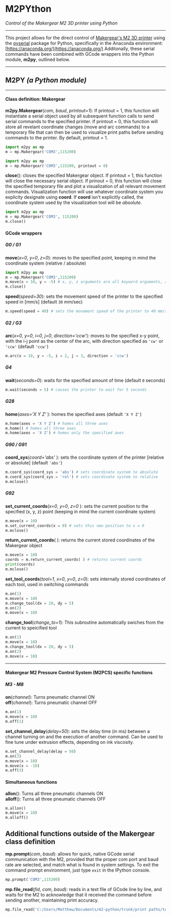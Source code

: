 
# M2PYthon
*Control of the Makergear M2 3D printer using Python*

---

This project allows for the direct control of [Makergear's M2 3D printer](https://www.makergear.com/products/m2) using the [pyserial](https://pythonhosted.org/pyserial/) package for Python, specifically in the Anaconda environment: [https://anaconda.org/](https://anaconda.org/)
Additonally, these serial commands have been combined with GCode wrappers into the Python module, **m2py**, outlined below. 

---
**M2PY** *(a Python module)*
---
---
#### Class definition: Makergear
**m2py.Makergear**(*com*, *baud*, *printout=1*): If printout = 1, this function will instantiate a serial object used by all subsequent function calls to send serial commands to the specified printer. If printout = 0, this function will store all revelant coordinate changes (move and arc commands) to a temporary file that can then be used to visualize print paths before sending commands to the printer. By default, printout = 1. 
```python
import m2py as mp
m = mp.Makergear('COM3',115200)
```

```python
import m2py as mp
m = mp.Makergear('COM3',115200, printout = 0)
```

**close**(): closes the specified Makergear object. If printout = 1, this function will close the necessary serial object. If prinout = 0, this function will close the specified temporary file and plot a visualization of all relevant movement commands. Visualization function will use whatever coordinate system you explicity designate using **coord**. If **coord** isn't explicitly called, the coordinate system used by the visualization tool will be *absolute*.

```python
import m2py as mp
m = mp.Makergear('COM3', 115200)
m.close()
```
#### GCode wrappers
##### G0 / G1
**move**(*x=0*, *y=0*, *z=0*): moves to the specified point, keeping in mind the coordinate system (relative / absolute)

```python
import m2py as mp
m = mp.Makergear('COM3',115200)
m.move(x = 10, y = -5) # x, y, z arguments are all keyword arguments, and default to 0 when not called
m.close()
```
**speed**(*speed=30*): sets the movement speed of the printer to the specified speed in [mm/s] (default `30` mm/sec)

```python
m.speed(speed = 40) # sets the movement speed of the printer to 40 mm/s
```
##### G2 / G3
**arc**(*x=0*, *y=0*, *i=0*, *j=0*, *direction='ccw'*): moves to the specified x-y point, with the i-j point as the center of the arc, with direction specified as `'cw'` or `'ccw'` (default `'ccw'`)

```python
m.arc(x = 10, y = -5, i = 2, j = 3, direction = 'ccw') 
```
##### G4
**wait**(*seconds=0*): waits for the specified amount of time (default `0` seconds)

```python
m.wait(seconds = 5) # causes the printer to wait for 5 seconds 
```
##### G28
**home**(*axes='X Y Z'* ): homes the specified axes (default `'X Y Z'`)

```python
m.home(axes = 'X Y Z') # homes all three axes
m.home() # homes all three axes
m.home(axes = 'X Z') # homes only the specified axes
```
##### G90 / G91
**coord_sys**(*coord='abs'* ): sets the coordinate system of the printer [relative or absolute] (default `'abs'`)

```python
m.coord_sys(coord_sys = 'abs') # sets coordinate system to absolute
m.coord_sys(coord_sys = 'rel') # sets coordinate system to relative
m.mclose()
```
##### G92
**set_current_coords**(*x=0*, *y=0*, *z=0* ): sets the current position to the specified (x, y, z) point (keeping in mind the current coordinate system)

```python
m.move(x = 10)
m.set_current_coords(x = 0) # sets this new position to x = 0
m.mclose()
```

**return_current_coords**( ): returns the current stored coordinates of the Makergear object

```python
m.move(x = 10)
coords = m.return_current_coords( ) # returns current coords
print(coords)
m.mclose()
```

**set_tool_coords**(*tool=1*, *x=0*, *y=0*, *z=0*): sets internally stored coordinates of each tool, used in switching commands
 ```python
m.on(1)
m.move(x = 10)
m.change_tool(dx = 20, dy = 5)
m.on(2)
m.move(x = 10)
```

**change_tool**(*change_to=1*): This subroutine automatically swiches from the current to speicified tool
 ```python
m.on(1)
m.move(x = 10)
m.change_tool(dx = 20, dy = 5)
m.on(2)
m.move(x = 10)
```

---
#### Makergear M2 Pressure Control System (M2PCS) specific functions
##### M3 - M8
**on**(*channel*): Turns pneumatic channel ON \
**off**(*channel*): Turns pneumatic channel OFF
```python
m.on(1)
m.move(x = 10)
m.off(1)
```

**set_channel_delay**(*delay=50*): sets the delay time (in ms) between a channel turning on and the execution of another command. Can be used to fine tune under extrusion effects, depending on ink viscosity.
```python
m.set_channel_delay(delay = 50)
m.on(3)
m.move(x = 10)
m.move(x = -10)
m.off(3)
```

#### Simultaneous functions
**allon**(): Turns all three pneumatic channels ON \
**alloff**(): Turns all three pneumatic channels OFF
 ```python
m.allon()
m.move(x = 10)
m.alloff()
```
Additional functions outside of the Makergear class definition
---
**mp.prompt**(*com*, *baud*): allows for quick, native GCode serial communication with the M2, provided that the proper com port and baud rate are selected, and match what is found in system settings. To exit the command prompt environment, just type `exit` in the IPython console.
```python
mp.prompt('COM3',115200)
```
**mp.file_read**(*fid*, *com*, *baud*): reads in a text file of GCode line by line, and waits for the M2 to acknowledge that it received the command before sending another, maintaining print accuracy.
```python
mp.file_read('C:/Users/Matthew/Documents/m2-python/trunk/print paths/test_path.txt','COM3',115200)
```